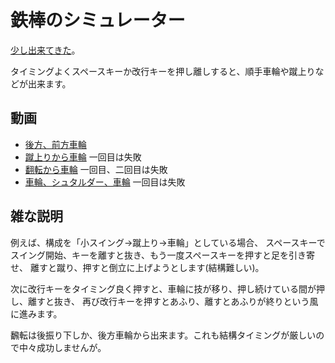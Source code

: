 # 鉄棒のシミュレーター

<a href="https://tamubun.github.io/HighBar/">少し出来てきた</a>。

タイミングよくスペースキーか改行キーを押し離しすると、順手車輪や蹴上りなどが出来ます。

## 動画

- [後方、前方車輪](https://youtu.be/nX6lXuoMd00)
- [蹴上りから車輪](https://youtu.be/yYyJgVoosd0) 一回目は失敗
- [翻転から車輪](https://youtu.be/Kruswi0x6xU) 一回目、二回目は失敗
- [車輪、シュタルダー、車輪](https://youtu.be/gWIg9Dfsc-k) 一回目は失敗

## 雑な説明

例えば、構成を「小スイング→蹴上り→車輪」としている場合、
スペースキーでスイング開始、キーを離すと抜き、もう一度スペースキーを押すと足を引き寄せ、
離すと蹴り、押すと倒立に上げようとします(結構難しい)。

次に改行キーをタイミング良く押すと、車輪に技が移り、押し続けている間が押し、離すと抜き、
再び改行キーを押すとあふり、離すとあふりが終りという風に進みます。

飜転は後振り下しか、後方車輪から出来ます。これも結構タイミングが厳しいので中々成功しませんが。
